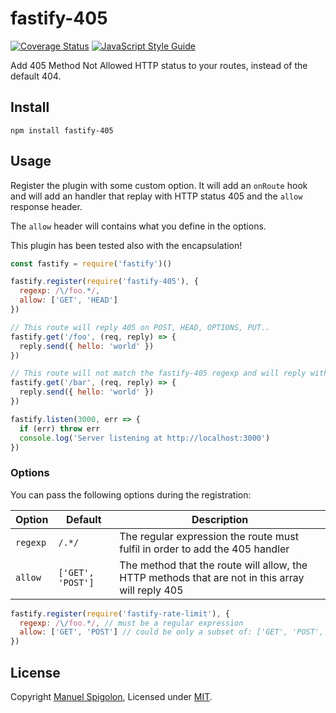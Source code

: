 # fastify-405

[![Coverage Status](https://coveralls.io/repos/github/Eomm/fastify-405/badge.svg?branch=master)](https://coveralls.io/github/Eomm/fastify-405?branch=master) [![JavaScript Style Guide](https://img.shields.io/badge/code_style-standard-brightgreen.svg)](https://standardjs.com)

Add 405 Method Not Allowed HTTP status to your routes, instead of the default 404.


## Install
```
npm install fastify-405
```


## Usage

Register the plugin with some custom option. It will add an `onRoute` hook and will add an handler
that replay with HTTP status 405 and the `allow` response header.

The `allow` header will contains what you define in the options.

This plugin has been tested also with the encapsulation!

```js
const fastify = require('fastify')()

fastify.register(require('fastify-405'), {
  regexp: /\/foo.*/,
  allow: ['GET', 'HEAD']
})

// This route will reply 405 on POST, HEAD, OPTIONS, PUT..
fastify.get('/foo', (req, reply) => {
  reply.send({ hello: 'world' })
})

// This route will not match the fastify-405 regexp and will reply with 404 on other HTTP methods
fastify.get('/bar', (req, reply) => {
  reply.send({ hello: 'world' })
})

fastify.listen(3000, err => {
  if (err) throw err
  console.log('Server listening at http://localhost:3000')
})
```

### Options

You can pass the following options during the registration:

| Option | Default | Description |
|--------|---------|-------------|
|`regexp`| `/.*/`  | The regular expression the route must fulfil in order to add the 405 handler
|`allow` | `['GET', 'POST']` | The method that the route will allow, the HTTP methods that are not in this array will reply 405

```js
fastify.register(require('fastify-rate-limit'), {
  regexp: /\/foo.*/, // must be a regular expression
  allow: ['GET', 'POST'] // could be only a subset of: ['GET', 'POST', 'HEAD', 'PUT', 'DELETE', 'OPTIONS', 'PATCH']
})
```


## License

Copyright [Manuel Spigolon](https://github.com/Eomm), Licensed under [MIT](./LICENSE).
